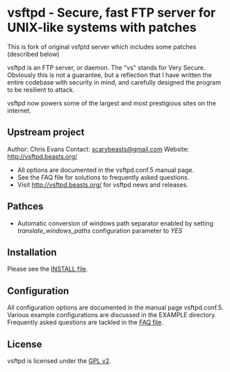# vsftpd - Secure, fast FTP server for UNIX-like systems with patches

This is fork of original vsfptd server which includes some patches (described below)

vsftpd is an FTP server, or daemon. The "vs" stands for Very Secure. Obviously
this is not a guarantee, but a reflection that I have written the entire
codebase with security in mind, and carefully designed the program to be
resilient to attack.

vsftpd now powers some of the largest and most prestigious sites on the
internet.

## Upstream project

Author: Chris Evans
Contact: scarybeasts@gmail.com
Website: http://vsftpd.beasts.org/
* All options are documented in the vsftpd.conf.5 manual page.
* See the FAQ file for solutions to frequently asked questions.
* Visit http://vsftpd.beasts.org/ for vsftpd news and releases.

## Pathces

- Automatic conversion of windows path separator enabled by setting 
  _translate_windows_paths_ configuration parameter to *YES*

## Installation

Please see the [INSTALL file](./INSTALL).

## Configuration

All configuration options are documented in the manual page vsftpd.conf.5.
Various example configurations are discussed in the EXAMPLE directory.
Frequently asked questions are tackled in the [FAQ file](./FAQ).

## License

vsftpd is licensed under the [GPL v2](./COPYING).
